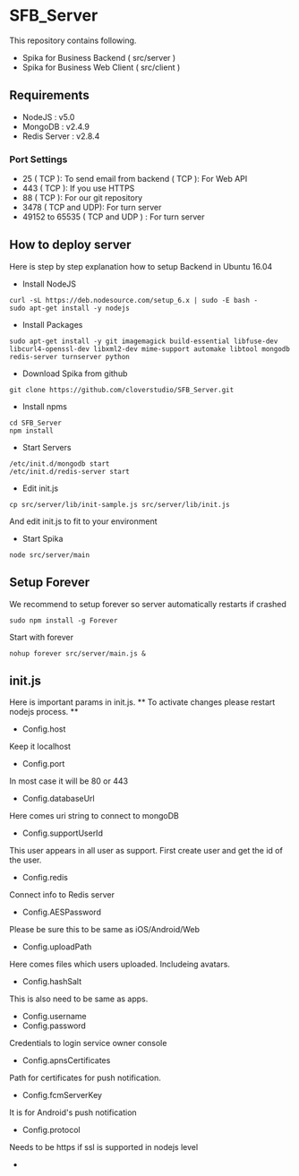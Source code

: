 # SFB_Server

This repository contains following.

- Spika for Business Backend ( src/server )
- Spika for Business Web Client ( src/client )

## Requirements

- NodeJS : v5.0
- MongoDB :  v2.4.9
- Redis Server : v2.8.4

### Port Settings
- 25 ( TCP ): To send email from backend ( TCP ): For Web API
- 443 ( TCP ): If you use HTTPS
- 88 ( TCP ): For our git repository
- 3478 ( TCP and UDP): For turn server
- 49152 to 65535 ( TCP and UDP ) : For turn server

## How to deploy server 

Here is step by step explanation how to setup Backend in Ubuntu 16.04

- Install NodeJS
```
curl -sL https://deb.nodesource.com/setup_6.x | sudo -E bash -
sudo apt-get install -y nodejs
```

- Install Packages
```
sudo apt-get install -y git imagemagick build-essential libfuse-dev libcurl4-openssl-dev libxml2-dev mime-support automake libtool mongodb redis-server turnserver python
```

- Download Spika from github
```
git clone https://github.com/cloverstudio/SFB_Server.git
```

- Install npms
```
cd SFB_Server
npm install
```

- Start Servers
```
/etc/init.d/mongodb start
/etc/init.d/redis-server start
```

- Edit init.js
```
cp src/server/lib/init-sample.js src/server/lib/init.js
```
And edit init.js to fit to your environment

- Start Spika
```
node src/server/main
```

## Setup Forever

We recommend to setup forever so server automatically restarts if crashed

```
sudo npm install -g Forever
```

Start with forever
```
nohup forever src/server/main.js &
```

## init.js

Here is important params in init.js.
** To activate changes please restart nodejs process. **

- Config.host

Keep it localhost

- Config.port

In most case it will be 80 or 443

- Config.databaseUrl

Here comes uri string to connect to mongoDB

- Config.supportUserId

This user appears in all user as support. First create user and get the id of the user.

- Config.redis

Connect info to Redis server

- Config.AESPassword

Please be sure this to be same as iOS/Android/Web

- Config.uploadPath

Here comes files which users uploaded. Includeing avatars.

- Config.hashSalt

This is also need to be same as apps.

- Config.username
- Config.password

Credentials to login service owner console

- Config.apnsCertificates

Path for certificates for push notification.

- Config.fcmServerKey

It is for Android's push notification

- Config.protocol

Needs to be https if ssl is supported in nodejs level

- 